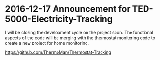 # 2016-12-17 Announcement for TED-5000-Electricity-Tracking


I will be closing the development cycle on the project soon.  The functional aspects of the code will be merging with the thermostat monitoring code to create a new project for home monitoring.

https://github.com/ThermoMan/Thermostat-Tracking
